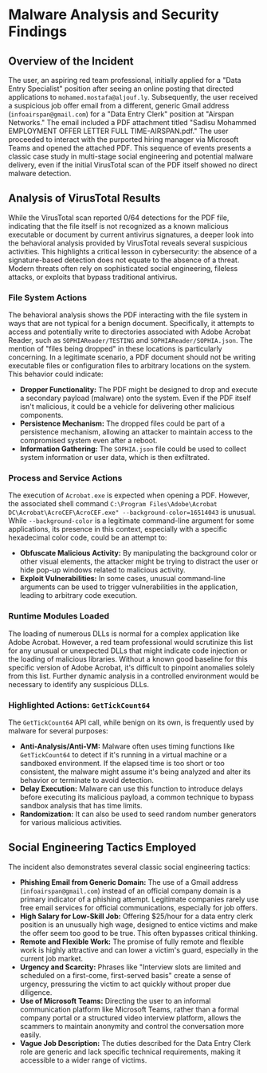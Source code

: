 # Malware Analysis and Security Findings

## Overview of the Incident

The user, an aspiring red team professional, initially applied for a "Data Entry Specialist" position after seeing an online posting that directed applications to `mohamed.mostafa@aljouf.ly`. Subsequently, the user received a suspicious job offer email from a different, generic Gmail address (`infoairspan@gmail.com`) for a "Data Entry Clerk" position at "Airspan Networks." The email included a PDF attachment titled "Sadisu Mohammed EMPLOYMENT OFFER LETTER FULL TIME-AIRSPAN.pdf." The user proceeded to interact with the purported hiring manager via Microsoft Teams and opened the attached PDF. This sequence of events presents a classic case study in multi-stage social engineering and potential malware delivery, even if the initial VirusTotal scan of the PDF itself showed no direct malware detection.

## Analysis of VirusTotal Results

While the VirusTotal scan reported 0/64 detections for the PDF file, indicating that the file itself is not recognized as a known malicious executable or document by current antivirus signatures, a deeper look into the behavioral analysis provided by VirusTotal reveals several suspicious activities. This highlights a critical lesson in cybersecurity: the absence of a signature-based detection does not equate to the absence of a threat. Modern threats often rely on sophisticated social engineering, fileless attacks, or exploits that bypass traditional antivirus.

### File System Actions

The behavioral analysis shows the PDF interacting with the file system in ways that are not typical for a benign document. Specifically, it attempts to access and potentially write to directories associated with Adobe Acrobat Reader, such as `SOPHIAReader/TESTING` and `SOPHIAReader/SOPHIA.json`. The mention of "files being dropped" in these locations is particularly concerning. In a legitimate scenario, a PDF document should not be writing executable files or configuration files to arbitrary locations on the system. This behavior could indicate:

*   **Dropper Functionality:** The PDF might be designed to drop and execute a secondary payload (malware) onto the system. Even if the PDF itself isn't malicious, it could be a vehicle for delivering other malicious components.
*   **Persistence Mechanism:** The dropped files could be part of a persistence mechanism, allowing an attacker to maintain access to the compromised system even after a reboot.
*   **Information Gathering:** The `SOPHIA.json` file could be used to collect system information or user data, which is then exfiltrated.

### Process and Service Actions

The execution of `Acrobat.exe` is expected when opening a PDF. However, the associated shell command `C:\Program Files\Adobe\Acrobat DC\Acrobat\AcroCEF\AcroCEF.exe" --background-color=16514043` is unusual. While `--background-color` is a legitimate command-line argument for some applications, its presence in this context, especially with a specific hexadecimal color code, could be an attempt to:

*   **Obfuscate Malicious Activity:** By manipulating the background color or other visual elements, the attacker might be trying to distract the user or hide pop-up windows related to malicious activity.
*   **Exploit Vulnerabilities:** In some cases, unusual command-line arguments can be used to trigger vulnerabilities in the application, leading to arbitrary code execution.

### Runtime Modules Loaded

The loading of numerous DLLs is normal for a complex application like Adobe Acrobat. However, a red team professional would scrutinize this list for any unusual or unexpected DLLs that might indicate code injection or the loading of malicious libraries. Without a known good baseline for this specific version of Adobe Acrobat, it's difficult to pinpoint anomalies solely from this list. Further dynamic analysis in a controlled environment would be necessary to identify any suspicious DLLs.

### Highlighted Actions: `GetTickCount64`

The `GetTickCount64` API call, while benign on its own, is frequently used by malware for several purposes:

*   **Anti-Analysis/Anti-VM:** Malware often uses timing functions like `GetTickCount64` to detect if it's running in a virtual machine or a sandboxed environment. If the elapsed time is too short or too consistent, the malware might assume it's being analyzed and alter its behavior or terminate to avoid detection.
*   **Delay Execution:** Malware can use this function to introduce delays before executing its malicious payload, a common technique to bypass sandbox analysis that has time limits.
*   **Randomization:** It can also be used to seed random number generators for various malicious activities.

## Social Engineering Tactics Employed

The incident also demonstrates several classic social engineering tactics:

*   **Phishing Email from Generic Domain:** The use of a Gmail address (`infoairspan@gmail.com`) instead of an official company domain is a primary indicator of a phishing attempt. Legitimate companies rarely use free email services for official communications, especially for job offers.
*   **High Salary for Low-Skill Job:** Offering $25/hour for a data entry clerk position is an unusually high wage, designed to entice victims and make the offer seem too good to be true. This often bypasses critical thinking.
*   **Remote and Flexible Work:** The promise of fully remote and flexible work is highly attractive and can lower a victim's guard, especially in the current job market.
*   **Urgency and Scarcity:** Phrases like "Interview slots are limited and scheduled on a first-come, first-served basis" create a sense of urgency, pressuring the victim to act quickly without proper due diligence.
*   **Use of Microsoft Teams:** Directing the user to an informal communication platform like Microsoft Teams, rather than a formal company portal or a structured video interview platform, allows the scammers to maintain anonymity and control the conversation more easily.
*   **Vague Job Description:** The duties described for the Data Entry Clerk role are generic and lack specific technical requirements, making it accessible to a wider range of victims.
